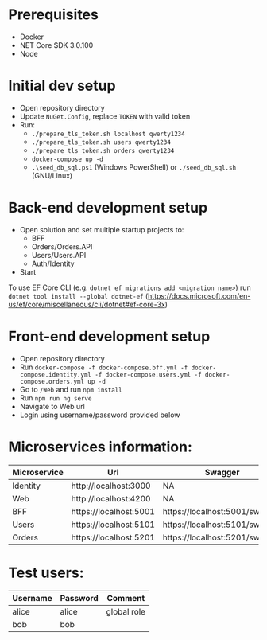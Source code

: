 # Prerequisites
* Docker
* NET Core SDK 3.0.100
* Node

# Initial dev setup
* Open repository directory
* Update `NuGet.Config`, replace `TOKEN` with valid token
* Run:
  * `./prepare_tls_token.sh localhost qwerty1234`
  * `./prepare_tls_token.sh users qwerty1234`
  * `./prepare_tls_token.sh orders qwerty1234`
  * `docker-compose up -d`
  * `.\seed_db_sql.ps1` (Windows PowerShell) or `./seed_db_sql.sh` (GNU/Linux)

# Back-end development setup
* Open solution and set multiple startup projects to:
  * BFF
  * Orders/Orders.API
  * Users/Users.API
  * Auth/Identity
* Start

To use EF Core CLI (e.g. `dotnet ef migrations add <migration name>`) run `dotnet tool install --global dotnet-ef` (https://docs.microsoft.com/en-us/ef/core/miscellaneous/cli/dotnet#ef-core-3x)

# Front-end development setup
* Open repository directory
* Run `docker-compose -f docker-compose.bff.yml -f docker-compose.identity.yml -f docker-compose.users.yml -f docker-compose.orders.yml up -d`
* Go to `/Web` and run `npm install`
* Run `npm run ng serve`
* Navigate to Web url
* Login using username/password provided below

# Microservices information:
Microservice | Url | Swagger
--- | --- | ---
Identity | http://localhost:3000 | NA
Web | http://localhost:4200 | NA
BFF | https://localhost:5001 | https://localhost:5001/swagger
Users | https://localhost:5101 | https://localhost:5101/swagger
Orders | https://localhost:5201 | https://localhost:5201/swagger

# Test users:
Username | Password | Comment
--- | --- | ---
alice | alice | global role
bob | bob | 
